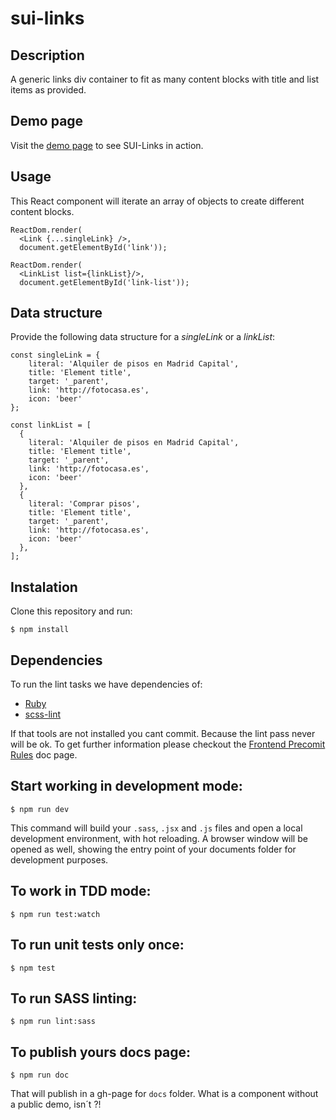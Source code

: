# sui-links

## Description
A generic links div container to fit as many content blocks with title and list items as provided.

## Demo page
Visit the [demo page](http://sui-components.github.io/sui-links/) to see SUI-Links in action.

## Usage
This React component will iterate an array of objects to create different content blocks.

```
ReactDom.render(
  <Link {...singleLink} />,
  document.getElementById('link'));

ReactDom.render(
  <LinkList list={linkList}/>,
  document.getElementById('link-list'));

```

## Data structure
Provide the following data structure for a *singleLink* or a *linkList*:

```
const singleLink = {
    literal: 'Alquiler de pisos en Madrid Capital',
    title: 'Element title',
    target: '_parent',
    link: 'http://fotocasa.es',
    icon: 'beer'
};

const linkList = [
  {
    literal: 'Alquiler de pisos en Madrid Capital',
    title: 'Element title',
    target: '_parent',
    link: 'http://fotocasa.es',
    icon: 'beer'
  },
  {
    literal: 'Comprar pisos',
    title: 'Element title',
    target: '_parent',
    link: 'http://fotocasa.es',
    icon: 'beer'
  },
];
```

## Instalation
Clone this repository and run:
```
$ npm install
```

## Dependencies

To run the lint tasks we have dependencies of:

* [Ruby](https://www.ruby-lang.org/en/downloads/)
* [scss-lint](https://github.com/brigade/scss-lint)

If that tools are not installed you cant commit. Because the lint pass never will be ok.
To get further information please checkout the [Frontend Precomit Rules](https://github.com/scm-spain/frontend-pre-commit-rules) doc page.

## Start working in development mode:
```
$ npm run dev
```
This command will build your `.sass`, `.jsx` and `.js` files and open a local development environment, with hot reloading. A browser window will be opened as well, showing the entry point of your documents folder for development purposes.

## To work in TDD mode:
```
$ npm run test:watch
```
## To run unit tests only once:
```
$ npm test
```

## To run SASS linting:
```
$ npm run lint:sass
```

## To publish yours docs page:
```
$ npm run doc
```

That will publish in a gh-page for `docs` folder.
What is a component without a public demo, isn´t ?!

